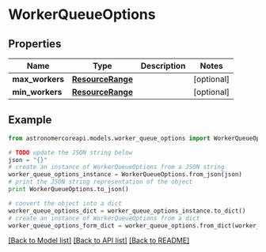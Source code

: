 # WorkerQueueOptions


## Properties
Name | Type | Description | Notes
------------ | ------------- | ------------- | -------------
**max_workers** | [**ResourceRange**](ResourceRange.md) |  | [optional] 
**min_workers** | [**ResourceRange**](ResourceRange.md) |  | [optional] 

## Example

```python
from astronomercoreapi.models.worker_queue_options import WorkerQueueOptions

# TODO update the JSON string below
json = "{}"
# create an instance of WorkerQueueOptions from a JSON string
worker_queue_options_instance = WorkerQueueOptions.from_json(json)
# print the JSON string representation of the object
print WorkerQueueOptions.to_json()

# convert the object into a dict
worker_queue_options_dict = worker_queue_options_instance.to_dict()
# create an instance of WorkerQueueOptions from a dict
worker_queue_options_form_dict = worker_queue_options.from_dict(worker_queue_options_dict)
```
[[Back to Model list]](../README.md#documentation-for-models) [[Back to API list]](../README.md#documentation-for-api-endpoints) [[Back to README]](../README.md)



